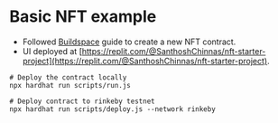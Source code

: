 # Basic NFT example
- Followed [Buildspace](https://buildspace.so/) guide to create a new NFT contract.
- UI deployed at [https://replit.com/@SanthoshChinnas/nft-starter-project](https://replit.com/@SanthoshChinnas/nft-starter-project).

```shell
# Deploy the contract locally
npx hardhat run scripts/run.js

# Deploy contract to rinkeby testnet
npx hardhat run scripts/deploy.js --network rinkeby
```
